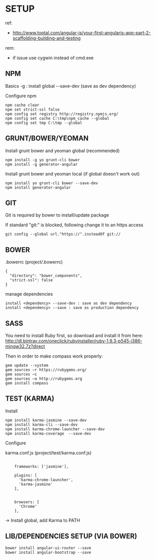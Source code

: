 SETUP
=====

ref:
- http://www.toptal.com/angular-js/your-first-angularjs-app-part-2-scaffolding-building-and-testing

rem:
- if issue use cygwin instead of cmd.exe


NPM
---

Basics
-g : install global
--save-dev (save as dev dependency)

Configure npm

```
npm cache clear
npm set strict-ssl false
npm config set registry http://registry.npmjs.org/
npm config set cache C:\tmp\npm_cache --global
npm config set tmp C:\tmp --global
```

GRUNT/BOWER/YEOMAN
------------------

Install grunt bower and yeoman global (recommended)

```
npm install -g yo grunt-cli bower 
npm install -g generator-angular
```

Install grunt bower and yeoman local (if global doesn't work out)
```
npm install yo grunt-cli bower --save-dev
npm install generator-angular
```

GIT
---

Git is required by bower to install/update package

If standard "git:" is blocked, following change it to an https access 
```
git config --global url."https://".insteadOf git://
```


BOWER
-----



.bowerrc (project/.bowerrc)

```
{
  "directory": "bower_components",
  "strict-ssl": false
}
```

manage dependencies

```
install <dependency> --save-dev : save as dev dependency
install <dependency> --save : save as production dependency
```

SASS
----

You need to install Ruby first, so download and install it from here: 
http://dl.bintray.com/oneclick/rubyinstaller/ruby-1.9.3-p545-i386-mingw32.7z?direct


Then in order to make compass work properly:
```
gem update --system
gem sources –r https://rubygems.org/
gem sources –c
gem sources –a http://rubygems.org
gem install compass
```

TEST (KARMA)
------------
Install

```
npm install karma-jasmine --save-dev
npm install karma-cli --save-dev
npm install karma-chrome-launcher --save-dev
npm install karma-coverage  --save-dev
```

Configure

karma.conf.js (project/test/karma.conf.js)

```

    frameworks: ['jasmine'],
    
    plugins: [
      'karma-chrome-launcher',
      'karma-jasmine'
    ],


    browsers: [
      'Chrome'
    ],

```

-> Install global, add Karma to PATH

LIB/DEPENDENCIES SETUP (VIA BOWER)
----------------------------------

```
bower install angular-ui-router --save
bower install angular-bootstrap --save
```
